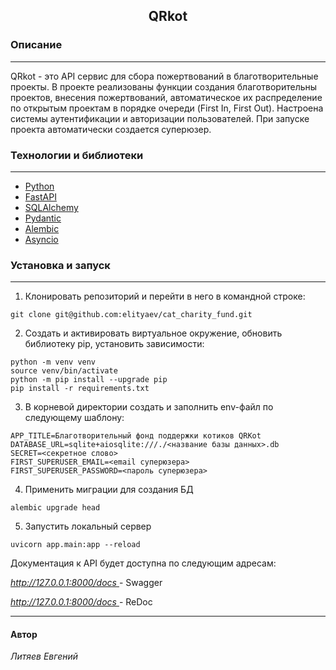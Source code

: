 <h2 align="center">QRkot</h2>


### Описание

---
QRkot - это API сервис для сбора пожертвований в благотворительные 
проекты. В проекте реализованы функции создания благотворительны 
проектов, внесения пожертвований, автоматическое их распределение 
по открытым проектам в порядке очереди (First In, First Out). 
Настроена системы аутентификации и авторизации пользователей. 
При запуске проекта автоматически создается суперюзер.

### Технологии и библиотеки

---
* [Python](https://www.python.org/)
* [FastAPI](https://fastapi.tiangolo.com/)
* [SQLAlchemy](https://pypi.org/project/SQLAlchemy/)
* [Pydantic](https://pypi.org/project/pydantic/)
* [Alembic](https://pypi.org/project/alembic/)
* [Asyncio](https://docs.python.org/3/library/asyncio.html)

### Установка и запуск

---
1. Клонировать репозиторий и перейти в него в командной строке:

```
git clone git@github.com:elityaev/cat_charity_fund.git
```

2. Создать и активировать виртуальное окружение,
обновить библиотеку pip, установить зависимости:

```
python -m venv venv
source venv/bin/activate
python -m pip install --upgrade pip
pip install -r requirements.txt
```
3. В корневой директории создать и заполнить env-файл 
по следующему шаблону:

```
APP_TITLE=Благотворительный фонд поддержки котиков QRKot
DATABASE_URL=sqlite+aiosqlite:///./<название базы данных>.db
SECRET=<секретное слово>
FIRST_SUPERUSER_EMAIL=<email суперюзера>
FIRST_SUPERUSER_PASSWORD=<пароль суперюзера>
```
4. Применить миграции для создания БД

```
alembic upgrade head
```

5. Запустить локальный сервер  

```
uvicorn app.main:app --reload

```

 Документация к API будет доступна по следующим адресам:



*[http://127.0.0.1:8000/docs ](http://127.0.0.1:8000/docs)* - Swagger

*[http://127.0.0.1:8000/docs ](http://127.0.0.1:8000/docs)* - ReDoc
___

#### Автор

_Литяев Евгений_



